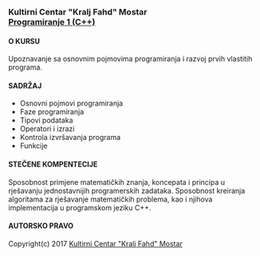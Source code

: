 ### Kultirni Centar "Kralj Fahd" Mostar <br> [Programiranje 1 (C++)](http://www.kckfmostar.com/kursevi/programiranje-1/25)
#### **O KURSU**<br>
Upoznavanje sa osnovnim pojmovima programiranja i razvoj prvih vlastitih programa.

#### **SADRŽAJ**
- Osnovni pojmovi programiranja
- Faze programiranja
- Tipovi podataka
- Operatori i izrazi
- Kontrola izvršavanja programa
- Funkcije

#### **STEČENE KOMPENTECIJE**
Sposobnost primjene matematičkih znanja, koncepata i principa u rješavanju jednostavnijih programerskih zadataka. Sposobnost kreiranja algoritama za rješavanje matematičkih problema, kao i njihova implementacija u programskom jeziku C++.

#### **AUTORSKO PRAVO**
Copyright(c) 2017 [Kultirni Centar "Kralj Fahd" Mostar](http://www.kckfmostar.com)
